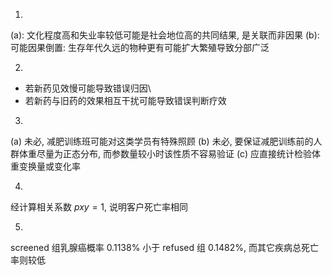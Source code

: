 1.
(a): 文化程度高和失业率较低可能是社会地位高的共同结果, 是关联而非因果
(b): 可能因果倒置: 生存年代久远的物种更有可能扩大繁殖导致分部广泛

2.
- 若新药见效慢可能导致错误归因\
- 若新药与旧药的效果相互干扰可能导致错误判断疗效

3.
(a) 未必, 减肥训练班可能对这类学员有特殊照顾
(b) 未必, 要保证减肥训练前的人群体重尽量为正态分布, 而参数量较小时该性质不容易验证
(c) 应直接统计检验体重变换量或变化率

4.
经计算相关系数 $pxy=1$, 说明客户死亡率相同

5.
screened 组乳腺癌概率 $0.1138\%$ 小于 refused 组 $0.1482\%$, 而其它疾病总死亡率则较低